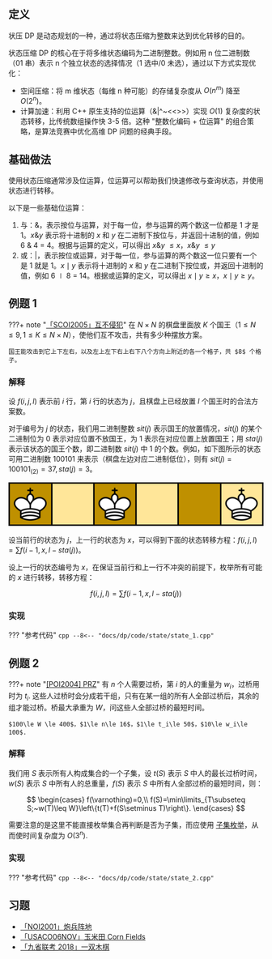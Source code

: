 ## 定义

状压 DP 是动态规划的一种，通过将状态压缩为整数来达到优化转移的目的。

状态压缩 DP 的核心在于将多维状态编码为二进制整数。例如用 n 位二进制数（01 串）表示 n 个独立状态的选择情况（1 选中/0 未选），通过以下方式实现优化：

-   空间压缩：将 m 维状态（每维 n 种可能）的存储复杂度从 $O(n^m)$ 降至 $O(2^n)$。
-   计算加速：利用 C++ 原生支持的位运算（&|^\~<<>>）实现 $O(1)$ 复杂度的状态转移，比传统数组操作快 3-5 倍。这种 "整数化编码 + 位运算" 的组合策略，是算法竞赛中优化高维 DP 问题的经典手段。

## 基础做法

使用状态压缩通常涉及位运算，位运算可以帮助我们快速修改与查询状态，并使用状态进行转移。

以下是一些基础位运算：

1.  与：&，表示按位与运算，对于每一位，参与运算的两个数这一位都是 1 才是 1。$x$&$y$ 表示将十进制的 $x$ 和 $y$ 在二进制下按位与，并返回十进制的值，例如 6 & 4 = 4。根据与运算的定义，可以得出 $x$&$y$ $\le x$，$x$&$y$ $\le y$
2.  或：|，表示按位或运算，对于每一位，参与运算的两个数这一位只要有一个是 1 就是 1。$x \mid y$ 表示将十进制的 $x$ 和 $y$ 在二进制下按位或，并返回十进制的值，例如 6 $\mid$ 8 = 14。根据或运算的定义，可以得出 $x \mid y  \ge x$，$x \mid y \ge y$。

## 例题 1

???+ note "[「SCOI2005」互不侵犯](https://loj.ac/problem/2153)"
    在 $N\times N$ 的棋盘里面放 $K$ 个国王（$1 \leq N \leq 9, 1 \leq K \leq N \times N$），使他们互不攻击，共有多少种摆放方案。
    
    国王能攻击到它上下左右，以及左上左下右上右下八个方向上附近的各一个格子，共 $8$ 个格子。

### 解释

设 $f(i,j,l)$ 表示前 $i$ 行，第 $i$ 行的状态为 $j$，且棋盘上已经放置 $l$ 个国王时的合法方案数。

对于编号为 $j$ 的状态，我们用二进制整数 $sit(j)$ 表示国王的放置情况，$sit(j)$ 的某个二进制位为 $0$ 表示对应位置不放国王，为 $1$ 表示在对应位置上放置国王；用 $sta(j)$ 表示该状态的国王个数，即二进制数 $sit(j)$ 中 $1$ 的个数。例如，如下图所示的状态可用二进制数 $100101$ 来表示（棋盘左边对应二进制低位），则有 $sit(j)=100101_{(2)}=37, sta(j)=3$。

![](./images/SCOI2005-互不侵犯.png)

设当前行的状态为 $j$，上一行的状态为 $x$，可以得到下面的状态转移方程：$f(i,j,l) = \sum f(i-1,x,l-sta(j))$。

设上一行的状态编号为 $x$，在保证当前行和上一行不冲突的前提下，枚举所有可能的 $x$ 进行转移，转移方程：

$$
f(i,j,l) = \sum f(i-1,x,l-sta(j))
$$

### 实现

??? "参考代码"
    ```cpp
    --8<-- "docs/dp/code/state/state_1.cpp"
    ```

## 例题 2

???+ note "[\[POI2004\] PRZ](https://www.luogu.com.cn/problem/P5911)"
    有 $n$ 个人需要过桥，第 $i$ 的人的重量为 $w_i$，过桥用时为 $t_i$. 这些人过桥时会分成若干组，只有在某一组的所有人全部过桥后，其余的组才能过桥。桥最大承重为 $W$，问这些人全部过桥的最短时间。
    
    $100\le W \le 400$，$1\le n\le 16$，$1\le t_i\le 50$，$10\le w_i\le 100$.

### 解释

我们用 $S$ 表示所有人构成集合的一个子集，设 $t(S)$ 表示 $S$ 中人的最长过桥时间，$w(S)$ 表示 $S$ 中所有人的总重量，$f(S)$ 表示 $S$ 中所有人全部过桥的最短时间，则：

$$
\begin{cases}
    f(\varnothing)=0,\\
    f(S)=\min\limits_{T\subseteq S;~w(T)\leq W}\left\{t(T)+f(S\setminus T)\right\}.
\end{cases}
$$

需要注意的是这里不能直接枚举集合再判断是否为子集，而应使用 [子集枚举](../math/binary-set.md#遍历所有掩码的子掩码)，从而使时间复杂度为 $O(3^n)$.

### 实现

??? "参考代码"
    ```cpp
    --8<-- "docs/dp/code/state/state_2.cpp"
    ```

## 习题

-   [「NOI2001」炮兵阵地](https://loj.ac/problem/10173)
-   [「USACO06NOV」玉米田 Corn Fields](https://www.luogu.com.cn/problem/P1879)
-   [「九省联考 2018」一双木棋](https://loj.ac/problem/2471)
